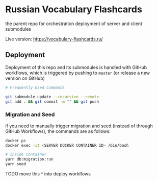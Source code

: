 # Russian Vocabulary Flashcards

the parent repo for orchestration deployment of server and client submodules

Live version: https://vocabulary-flashcards.ru/

## Deployment

Deployment of this repo and its submodules is handled with GitHub workflows, which is triggered by pushing to `master` (or release a new version on GitHub)

```bash
# Frequently Used Commands

git submodule update --recursive --remote
git add . && git commit -m "" && git push
```

### Migration and Seed

if you need to manually trigger migration and seed (instead of through GitHub Workflows), the commands are as follows:

```bash
docker ps
docker exec -it <SERVER DOCKER CONTAINER ID> /bin/bash

# inside container
yarn db:migration:run
yarn seed
```

TODO move this ^ into deploy workflows
